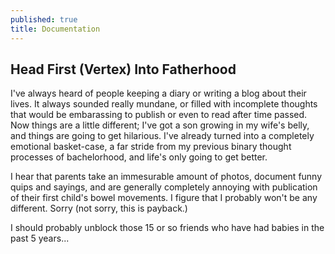 ```yaml
---
published: true
title: Documentation
---
```


## Head First (Vertex) Into Fatherhood

I've always heard of people keeping a diary or writing a blog about their lives. It always sounded really mundane, or filled with incomplete thoughts that would be embarassing to publish or even to read after time passed. Now things are a little different; I've got a son growing in my wife's belly, and things are going to get hilarious. I've already turned into a completely emotional basket-case, a far stride from my previous binary thought processes of bachelorhood, and life's only going to get better.

I hear that parents take an immesurable amount of photos, document funny quips and sayings, and are generally completely annoying with publication of their first child's bowel movements. I figure that I probably won't be any different. Sorry (not sorry, this is payback.)

I should probably unblock those 15 or so friends who have had babies in the past 5 years...
